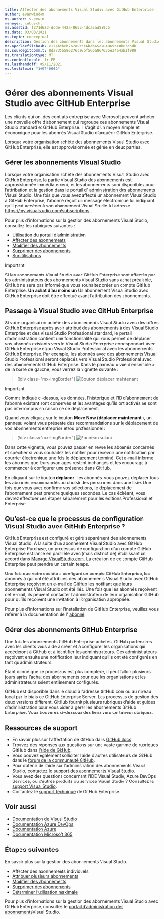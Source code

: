 ```yaml
---
title: Affecter des abonnements Visual Studio avec GitHub Enterprise | Microsoft Docs
author: evanwindom
ms.author: v-evwin
manager: cabuschl
ms.assetid: f271d623-dcde-442a-865c-4dca5ad8a9c5
ms.date: 03/03/2021
ms.topic: conceptual
description: Gestion des abonnements dans les abonnements Visual Studio avec GitHub Enterprise
ms.openlocfilehash: c174b9beb7a7a0eec6bdb65e684869bc0be7dadb
ms.sourcegitcommit: 8da735b586276c95bf566a867655e3464ab1f989
ms.translationtype: MT
ms.contentlocale: fr-FR
ms.lasthandoff: 05/11/2021
ms.locfileid: "109740662"
---
```

# <a name="manage-visual-studio-subscriptions-with-github-enterprise"></a>Gérer des abonnements Visual Studio avec GitHub Enterprise
Les clients qui ont des contrats entreprise avec Microsoft peuvent acheter une nouvelle offre d’abonnement qui regroupe des abonnements Visual Studio standard et GitHub Enterprise. Il s’agit d’un moyen simple et économique pour les abonnés Visual Studio d’acquérir GitHub Enterprise. 

Lorsque votre organisation achète des abonnements Visual Studio avec GitHub Enterprise, elle est approvisionnée et gérée en deux parties.

## <a name="manage-visual-studio-subscriptions"></a>Gérer les abonnements Visual Studio
Lorsque votre organisation achète des abonnements Visual Studio avec GitHub Enterprise, la partie Visual Studio des abonnements est approvisionnée immédiatement, et les abonnements sont disponibles pour l’attribution et la gestion dans le portail d' [administration des abonnements](https://manage.visualstudio.com) Visual Studio. Une fois que vous avez affecté un abonnement Visual Studio à GitHub Enterprise, l’abonné reçoit un message électronique lui indiquant qu’il peut accéder à son abonnement Visual Studio à l’adresse <https://my.visualstudio.com/subscriptions> .

Pour plus d’informations sur la gestion des abonnements Visual Studio, consultez les rubriques suivantes :
- [Utilisation du portail d’administration](using-admin-portal.md)
- [Affecter des abonnements](assign-license.md)
- [Modifier des abonnements](edit-license.md)
- [Supprimer des abonnements](delete-license.md)
- [Surutilisations](handle-overclaimed-license.md)

> [!Important]
> Si les abonnements Visual Studio avec GitHub Enterprise sont affectés par les administrateurs des abonnements Visual Studio sans achat préalable, GitHub ne sera pas informé que vous souhaitez créer un compte GitHub Enterprise.  **Un achat d’au moins un** Un abonnement Visual Studio avec GitHub Enterprise doit être effectué avant l’attribution des abonnements.

## <a name="moving-to-visual-studio-with-github-enterprise"></a>Passage à Visual Studio avec GitHub Enterprise
Si votre organisation achète des abonnements Visual Studio avec des offres GitHub Enterprise après avoir attribué des abonnements à des Visual Studio Enterprise et des Visual Studio Professional standard, le portail d’administration contient une fonctionnalité qui vous permet de déplacer vos abonnés existants vers le Visual Studio Enterprise correspondant avec GitHub Enterprise et/ou Visual Studio Professional avec les abonnements GitHub Enterprise.  Par exemple, les abonnés avec des abonnements Visual Studio Professional seront déplacés vers Visual Studio Professional avec des abonnements GitHub Enterprise. Dans le panneau « vue d’ensemble » de la barre de gauche, vous verrez la vignette suivante :

   > [!div class="mx-imgBorder"]
   > ![Bouton déplacer maintenant](_img/assign-github/move-now.png "Cliquez sur « Déplacer maintenant » pour mettre à niveau les abonnements vers Visual Studio avec les abonnements GitHub Enterprise")

> [!IMPORTANT]
> Comme indiqué ci-dessus, les données, l’historique et l’ID d’abonnement de l’abonné existant sont conservés et les avantages qu’ils ont activés ne sont pas interrompus en raison de ce déplacement.  


Quand vous cliquez sur le bouton **Move Now (déplacer maintenant** ), un panneau volant vous présente des recommandations sur le déplacement de vos abonnements entreprise et/ou professionnel :

   > [!div class="mx-imgBorder"]
   > ![Panneau volant](_img/assign-github/fly-out.png)

Dans cette vignette, vous pouvez passer en revue les abonnés concernés et spécifier si vous souhaitez les notifier pour recevoir une notification par courrier électronique une fois le déplacement terminé.  Cet e-mail informe les abonnés que leurs avantages restent inchangés et les encourage à commencer à configurer une présence dans GitHub.  

En cliquant sur le bouton **déplacer**   les abonnés, vous pouvez déplacer tous les abonnés recommandés ou choisir des personnes dans une liste.  Une fois que vous avez confirmé vos sélections, le déplacement de l’abonnement peut prendre quelques secondes. Le cas échéant, vous devrez effectuer ces étapes séparément pour les éditions Professional et Enterprise.  

## <a name="what-is-the-visual-studio-with-github-enterprise-setup-process"></a>Qu’est-ce que le processus de configuration Visual Studio avec GitHub Enterprise ?
GitHub Enterprise est configuré et géré séparément des abonnements Visual Studio. À la suite d’un abonnement Visual Studio avec GitHub Enterprise Purchase, un processus de configuration d’un compte GitHub Enterprise est lancé en parallèle avec (mais distinct de) établissant un accord dans [Manage.VisualStudio.com](https://manage.visualstudio.com). La création de ce compte GitHub Enterprise peut prendre un certain temps. 

Une fois que votre société a configuré un compte GitHub Enterprise, les abonnés à qui ont été attribués des abonnements Visual Studio avec GitHub Enterprise reçoivent un e-mail de GitHub les notifiant que leurs abonnements Visual Studio ont été liés. Une fois que les abonnés reçoivent cet e-mail, ils peuvent contacter l’administrateur de leur organisation GitHub pour qu’ils reçoivent une invitation à l’organisation appropriée.

Pour plus d’informations sur l’installation de GitHub Enterprise, veuillez vous référer à la documentation de l' [abonné](access-github.md).   

## <a name="manage-github-enterprise-subscriptions"></a>Gérer des abonnements GitHub Enterprise
Une fois les abonnements GitHub Enterprise achetés, GitHub partenaires avec les clients vous aide à créer et à configurer les organisations qui accéderont à GitHub et à identifier les administrateurs.  Ces administrateurs reçoivent ensuite une notification leur indiquant qu’ils ont été configurés en tant qu’administrateurs.  

Étant donné que ce processus est plus complexe, il peut falloir plusieurs jours après l’achat des abonnements pour que les organisations et les administrateurs soient entièrement configurés.

GitHub est disponible dans le cloud à l’adresse GitHub.com ou au niveau local par le biais de GitHub Enterprise Server.  Les processus de gestion des deux versions diffèrent.  GitHub fournit plusieurs rubriques d’aide et guides d’administration pour vous aider à gérer les abonnements GitHub Enterprise.  Vous trouverez ci-dessous des liens vers certaines rubriques.  

## <a name="support-resources"></a>Ressources de support
- En savoir plus sur l’affectation de GitHub dans [GitHub docs](https://docs.github.com/en/github/setting-up-and-managing-your-enterprise-account/managing-licenses-for-the-github-enterprise-and-visual-studio-bundle)
- Trouvez des réponses aux questions sur une vaste gamme de rubriques GitHub dans [l’aide de GitHub](https://help.github.com/en).
- Vous pouvez également solliciter l’aide d’autres utilisateurs de GitHub dans le [forum de la communauté GitHub](https://github.community/).
- Pour obtenir de l’aide sur l’administration des abonnements Visual Studio, contactez le [support des abonnements Visual Studio](https://aka.ms/vsadminhelp).
- Vous avez des questions concernant l’IDE Visual Studio, Azure DevOps Services, ou d’autres produits ou services Visual Studio ?  Consultez le [support Visual Studio](https://visualstudio.microsoft.com/support/).
- Contactez le [support technique](https://support.microsoft.com/supportforbusiness/productselection?sapId=b77fe80f-5417-80bd-4b2a-275cf0018c24) de GitHub Enterprise.   

## <a name="see-also"></a>Voir aussi
- [Documentation de Visual Studio](/visualstudio/)
- [Documentation Azure DevOps](/azure/devops/)
- [Documentation Azure](/azure/)
- [Documentation Microsoft 365](/microsoft-365/)

## <a name="next-steps"></a>Étapes suivantes
En savoir plus sur la gestion des abonnements Visual Studio.
- [Affecter des abonnements individuels](assign-license.md)
- [Attribuer plusieurs abonnements](assign-license-bulk.md)
- [Modifier des abonnements](edit-license.md)
- [Supprimer des abonnements](delete-license.md)
- [Déterminer l’utilisation maximale](maximum-usage.md)

Pour plus d’informations sur la gestion des abonnements Visual Studio avec GitHub Enterprise, consultez le [portail d’administration des abonnements](https://visualstudio.microsoft.com/subscriptions-administration/)Visual Studio.
